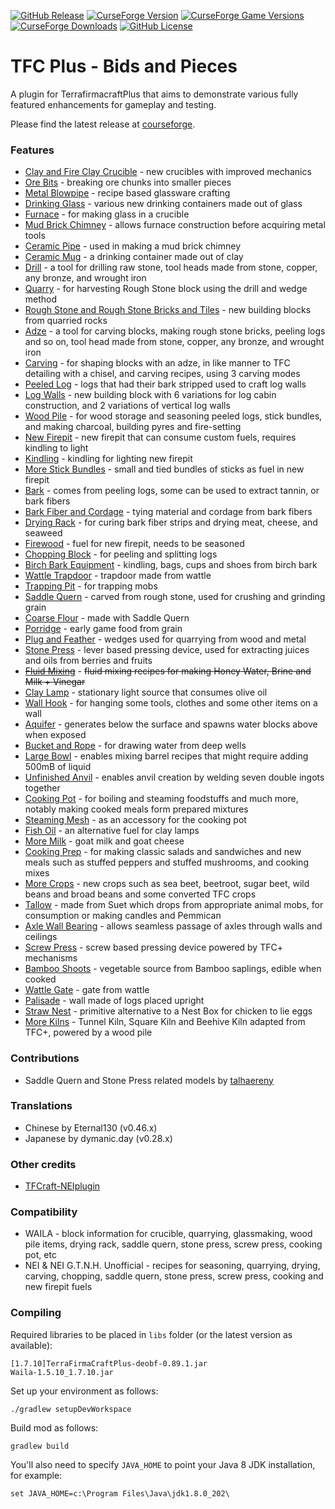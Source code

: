[![GitHub Release](https://img.shields.io/github/v/release/unforbidable/tfcplus-bids?include_prereleases)](https://github.com/unforbidable/tfcplus-bids/releases)
[![CurseForge Version](https://img.shields.io/curseforge/v/630843)](https://www.curseforge.com/minecraft/mc-mods/tfcplus-bids/files?showAlphaFiles=show)
[![CurseForge Game Versions](https://img.shields.io/curseforge/game-versions/630843)](https://www.curseforge.com/minecraft/mc-mods/tfcplus-bids/files?showAlphaFiles=show)
[![CurseForge Downloads](https://img.shields.io/curseforge/dt/630843)](https://www.curseforge.com/minecraft/mc-mods/tfcplus-bids/files?showAlphaFiles=show)
[![GitHub License](https://img.shields.io/github/license/unforbidable/tfcplus-bids)](https://github.com/unforbidable/tfcplus-bids/blob/main/LICENSE)

# TFC Plus - Bids and Pieces
A plugin for TerrafirmacraftPlus that aims to demonstrate various fully featured enhancements for gameplay and testing.

Please find the latest release at [courseforge](https://www.curseforge.com/minecraft/mc-mods/tfcplus-bids).

### Features
* [Clay and Fire Clay Crucible](../../wiki/Crucible) - new crucibles with improved mechanics
* [Ore Bits](../../wiki/Ore-Bits) - breaking ore chunks into smaller pieces
* [Metal Blowpipe](../../wiki/Metal-Blowpipe) - recipe based glassware crafting
* [Drinking Glass](../../wiki/Drinking-Glass) - various new drinking containers made out of glass
* [Furnace](../../wiki/Furnace) - for making glass in a crucible
* [Mud Brick Chimney](../../wiki/Mud-brick-chimney) - allows furnace construction before acquiring metal tools
* [Ceramic Pipe](../../wiki/Ceramic-Pipe) - used in making a mud brick chimney
* [Ceramic Mug](../../wiki/Clay-Mug) - a drinking container made out of clay
* [Drill](../../wiki/Drill) - a tool for drilling raw stone, tool heads made from stone, copper, any bronze, and wrought iron
* [Quarry](../../wiki/Quarry) - for harvesting Rough Stone block using the drill and wedge method
* [Rough Stone and Rough Stone Bricks and Tiles](../../wiki/Rough-Stone) - new building blocks from quarried rocks
* [Adze](../../wiki/Adze) - a tool for carving blocks, making rough stone bricks, peeling logs and so on, tool head made from stone, copper, any bronze, and wrought iron
* [Carving](../../wiki/Carving) - for shaping blocks with an adze, in like manner to TFC detailing with a chisel, and carving recipes, using 3 carving modes
* [Peeled Log](../../wiki/Peeled-Log) - logs that had their bark stripped used to craft log walls
* [Log Walls](../../wiki/Log-Wall) - new building block with 6 variations for log cabin construction, and 2 variations of vertical log walls
* [Wood Pile](../../wiki/Wood-Pile) - for wood storage and seasoning peeled logs, stick bundles, and making charcoal, building pyres and fire-setting
* [New Firepit](../../wiki/Firepit) - new firepit that can consume custom fuels, requires kindling to light
* [Kindling](../../wiki/Kindling) - kindling for lighting new firepit
* [More Stick Bundles](../../wiki/Stick-Bundle) - small and tied bundles of sticks as fuel in new firepit
* [Bark](../../wiki/Bark) - comes from peeling logs, some can be used to extract tannin, or bark fibers
* [Bark Fiber and Cordage](../../wiki/Bark-Fiber) - tying material and cordage from bark fibers
* [Drying Rack](../../wiki/Drying-Rack) - for curing bark fiber strips and drying meat, cheese, and seaweed
* [Firewood](../../wiki/Firewood) - fuel for new firepit, needs to be seasoned
* [Chopping Block](../../wiki/Chopping-Block) - for peeling and splitting logs
* [Birch Bark Equipment](../../wiki/Birch-Bark-Sheet) - kindling, bags, cups and shoes from birch bark
* [Wattle Trapdoor](../../wiki/Wattle-Trapdoor) - trapdoor made from wattle
* [Trapping Pit](../../wiki/Trapping-Pit) - for trapping mobs
* [Saddle Quern](../../wiki/Saddle-Quern) - carved from rough stone, used for crushing and grinding grain
* [Coarse Flour](../../wiki/Coarse-Flour) - made with Saddle Quern
* [Porridge](../../wiki/Porridge) - early game food from grain
* [Plug and Feather](../../wiki/Plug-And-Feather) - wedges used for quarrying from wood and metal
* [Stone Press](../../wiki/Stone-Press) - lever based pressing device, used for extracting juices and oils from berries and fruits
* [~~Fluid Mixing~~](../../wiki/Fluid-Mixing) - ~~fluid mixing recipes for making Honey Water, Brine and Milk + Vinegar~~
* [Clay Lamp](../../wiki/Clay-Lamp) - stationary light source that consumes olive oil
* [Wall Hook](../../wiki/Wall-Hook) - for hanging some tools, clothes and some other items on a wall
* [Aquifer](../../wiki/Aquifer) - generates below the surface and spawns water blocks above when exposed
* [Bucket and Rope](../../wiki/Bucket-and-Rope) - for drawing water from deep wells
* [Large Bowl](../../wiki/Large-Bowl) - enables mixing barrel recipes that might require adding 500mB of liquid
* [Unfinished Anvil](../../wiki/Unfinished-Anvil) - enables anvil creation by welding seven double ingots together
* [Cooking Pot](../../wiki/Cooking-Pot) - for boiling and steaming foodstuffs and much more, notably making cooked meals form prepared mixtures
* [Steaming Mesh](../../wiki/Steaming-Mesh) - as an accessory for the cooking pot
* [Fish Oil](../../wiki/Fish-Oil) - an alternative fuel for clay lamps
* [More Milk](../../wiki/More-Milk) - goat milk and goat cheese
* [Cooking Prep](../../wiki/Cooking-Prep) - for making classic salads and sandwiches and new meals such as stuffed peppers and stuffed mushrooms, and cooking mixes
* [More Crops](../../wiki/More-Crops) - new crops such as sea beet, beetroot, sugar beet, wild beans and broad beans and some converted TFC crops
* [Tallow](../../wiki/Tallow) - made from Suet which drops from appropriate animal mobs, for consumption or making candles and Pemmican
* [Axle Wall Bearing](../../wiki/Axle-Wall-Bearing) - allows seamless passage of axles through walls and ceilings
* [Screw Press](../../wiki/Screw-Press) - screw based pressing device powered by TFC+ mechanisms
* [Bamboo Shoots](../../wiki/Bamboo-Shoots) - vegetable source from Bamboo saplings, edible when cooked
* [Wattle Gate](../../wiki/Wattle-Gate) - gate from wattle
* [Palisade](../../wiki/Palisade) - wall made of logs placed upright
* [Straw Nest](../../wiki/Straw-Nest) - primitive alternative to a Nest Box for chicken to lie eggs
* [More Kilns](../../wiki/Kiln) - Tunnel Kiln, Square Kiln and Beehive Kiln adapted from TFC+, powered by a wood pile

### Contributions

* Saddle Quern and Stone Press related models by [talhaereny](https://github.com/talhaereny)

### Translations

* Chinese by Eternal130 (v0.46.x)
* Japanese by dymanic.day (v0.28.x)

### Other credits

* [TFCraft-NEIplugin](https://github.com/tfc-plus-addons/TFCraft-NEIplugin)

### Compatibility

* WAILA - block information for crucible, quarrying, glassmaking, wood pile items, drying rack, saddle quern, stone press, screw press, cooking pot, etc
* NEI & NEI G.T.N.H. Unofficial - recipes for seasoning, quarrying, drying, carving, chopping, saddle quern, stone press, screw press, cooking and new firepit fuels

### Compiling

Required libraries to be placed in `libs` folder (or the latest version as available):
```
[1.7.10]TerraFirmaCraftPlus-deobf-0.89.1.jar
Waila-1.5.10_1.7.10.jar
```

Set up your environment as follows:
```
./gradlew setupDevWorkspace
```

Build mod as follows:
```
gradlew build
```

You'll also need to specify `JAVA_HOME` to point your Java 8 JDK installation, for example:
```
set JAVA_HOME=c:\Program Files\Java\jdk1.8.0_202\
```
